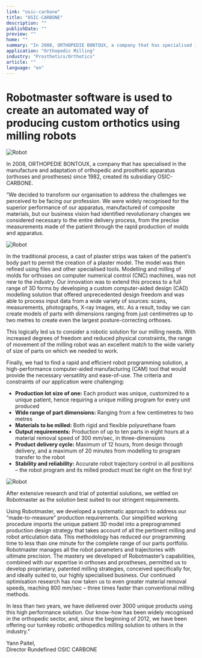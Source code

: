 ```yaml
---
link: "osic-carbone"
title: "OSIC-CARBONE"
description: ""
publishDate: ""
preview: ""
home: ""
summary: "In 2008, ORTHOPEDIE BONTOUX, a company that has specialised in the manufacture and adaptation of orthopedic and prosthetic apparatus (orthoses and prostheses) since 1982, created its subsidiary OSIC-CARBONE. “We decided to transform our organisation to address the challenges we perceived to be facing our profession. We were widely recognised for the superior performance of our apparatus, manufactured of composite materials, but our business vision had identified revolutionary changes we considered necessary to the entire delivery process, from the precise measurements made of the patient through the rapid production of molds and apparatus. This logically led us to consider a robotic solution for our milling needs. With increased degrees of freedom and reduced physical constraints, the range of movement of the milling robot was an excellent match to the wide variety of size of parts on which we needed to work."
application: "Orthopedic Milling"
industry: "Prosthetics/Orthotics"
article: ""
language: "en"
---
```

# Robotmaster software is used to create an automated way of producing custom orthotics using milling robots

<img src="/assets/images/success/Osic-carbone/image-1.jpg" class="alignRight" alt="Robot">

In 2008, ORTHOPEDIE BONTOUX, a company that has specialised in the manufacture and adaptation of orthopedic and prosthetic apparatus (orthoses and prostheses) since 1982, created its subsidiary OSIC-CARBONE.

“We decided to transform our organisation to address the challenges we perceived to be facing our profession. We were widely recognised for the superior performance of our apparatus, manufactured of composite materials, but our business vision had identified revolutionary changes we considered necessary to the entire delivery process, from the precise measurements made of the patient through the rapid production of molds and apparatus.

<img src="/assets/images/success/Osic-carbone/image-2.jpg" class="alignLeft" alt="Robot">

In the traditional process, a cast of plaster strips was taken of the patient’s body part to permit the creation of a plaster model. The model was then refined using files and other specialised tools. Modelling and milling of molds for orthoses on computer numerical control (CNC) machines, was not new to the industry. Our innovation was to extend this process to a full range of 3D forms by developing a custom computer-aided design (CAD) modelling solution that offered unprecedented design freedom and was able to process input data from a wide variety of sources: scans, measurements, photographs, X-ray images, etc. As a result, today we can create models of parts with dimensions ranging from just centimetres up to two metres to create even the largest posture-correcting orthoses.

This logically led us to consider a robotic solution for our milling needs. With increased degrees of freedom and reduced physical constraints, the range of movement of the milling robot was an excellent match to the wide variety of size of parts on which we needed to work.

Finally, we had to find a rapid and efficient robot programming solution, a high-performance computer-aided manufacturing (CAM) tool that would provide the necessary versatility and ease-of-use. The criteria and constraints of our application were challenging:

* **Production lot size of one:** Each product was unique, customized to a unique patient, hence requiring a unique milling program for every unit produced
* **Wide range of part dimensions:** Ranging from a few centimetres to two metres
* **Materials to be milled:** Both rigid and flexible polyurethane foam
* **Output requirements:** Production of up to ten parts in eight hours at a material removal speed of 300 mm/sec, in three-dimensions
* **Product delivery cycle:** Maximum of 12 hours, from design through delivery, and a maximum of 20 minutes from modelling to program transfer to the robot
* **Stability and reliability:** Accurate robot trajectory control in all positions – the robot program and its milled product must be right on the first try!

<img src="/assets/images/success/Osic-carbone/image-3.jpg" class="alignRight" alt="Robot">

After extensive research and trial of potential solutions, we settled on Robotmaster as the solution best suited to our stringent requirements.

Using Robotmaster, we developed a systematic approach to address our “made-to-measure” production requirements. Our simplified working procedure imports the unique patient 3D model into a preprogrammed production design strategy that takes account of all the pertinent milling and robot articulation data. This methodology has reduced our programming time to less than one minute for the complete range of our parts portfolio. Robotmaster manages all the robot parameters and trajectories with ultimate precision. The mastery we developed of Robotmaster’s capabilities, combined with our expertise in orthoses and prostheses, permitted us to develop proprietary, patented milling strategies, conceived specifically for, and ideally suited to, our highly specialised business. Our continued optimisation research has now taken us to even greater material removal speeds, reaching 800 mm/sec – three times faster than conventional milling methods.

In less than two years, we have delivered over 3000 unique products using this high performance solution. Our know-how has been widely recognised in the orthopedic sector, and, since the beginning of 2012, we have been offering our turnkey robotic orthopedics milling solution to others in the industry.”

Yann Paitel, 
<br />Director Rundefined OSIC CARBONE